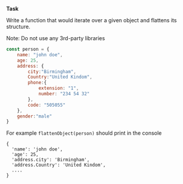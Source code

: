 **Task**

Write a function that would iterate over a given object and flattens its structure. 

Note: Do not use any 3rd-party libraries

```js
const person = {
    name: "john doe",
    age: 25,
    address: {
        city:"Birmingham",
        Country:"United Kindom",
        phone:{
            extension: "1",
            number: "234 54 32"
        },
        code: "505055"
    },
    gender:"male"
}
```

For example `flattenObject(person)` should print in the console

```
{
  'name': 'john doe',
  'age': 25,
  'address.city': 'Birmingham',
  'address.Country': 'United Kindom',
  ....
}
```
